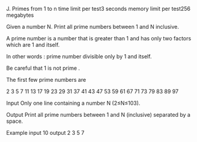 J. Primes from 1 to n
time limit per test3 seconds
memory limit per test256 megabytes

Given a number N. Print all prime numbers between 1 and N inclusive.

A prime number is a number that is greater than 1 and has only two factors which are 1 and itself.

In other words : prime number divisible only by 1 and itself.

Be careful that 1 is not prime .

The first few prime numbers are

2 3 5 7 11 13 17 19 23 29 31 37 41 43 47 53 59 61 67 71 73 79 83 89 97 

Input
Only one line containing a number N (2≤N≤103).

Output
Print all prime numbers between 1 and N (inclusive) separated by a space.

Example
input
10
output
2 3 5 7 
